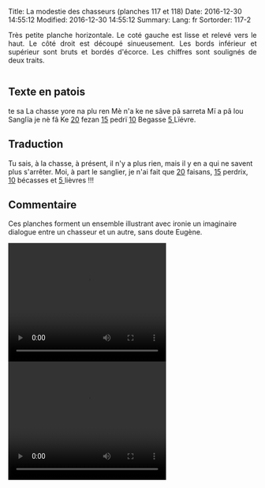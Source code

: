 Title: La modestie des chasseurs (planches 117 et 118)
Date: 2016-12-30 14:55:12
Modified: 2016-12-30 14:55:12
Summary: 
Lang: fr
Sortorder: 117-2

<p style="text-align:justify;">Très petite planche horizontale. Le coté gauche est lisse et relevé vers le haut. Le côté droit est découpé sinueusement. Les bords inférieur et supérieur sont bruts et bordés d'écorce. Les chiffres sont soulignés de deux traits.</p>

<figure class="image-block" style="float: left;">
  <img alt="" src="{static}/images/planche_117.png">
  <figcaption style="max-width: 550px"></figcaption>
</figure>

<figure class="image-block" style="float: center;">
  <img alt="" src="{static}/images/planche_118.png">
  <figcaption style="max-width: 550px"></figcaption>
</figure>

## Texte en patois
te sa La chasse yore na plu ren    Mè n'a ke ne sâve pâ sarreta  Mï a pâ lou Sanglïa je nè fâ Ke <u>20</u> fezan <u>15</u> pedrï  <u>10</u> Begasse <u>5 </u> Lïévre.

## Traduction
Tu sais, à la chasse, à présent, il n'y a plus rien, mais il y en a qui ne savent plus s'arrêter. Moi, à part le sanglier, je n'ai fait que <u>20</u> faisans, <u>15</u>  perdrix, <u>10</u> bécasses et <u>5 </u> lièvres !!!

## Commentaire
Ces planches forment un ensemble illustrant avec ironie un imaginaire dialogue entre un chasseur et un autre, sans doute Eugène.










<video width="320" height="240" controls>
  <source src="https://d1njpgd0ygatdn.cloudfront.net/video_117.mp4" type="video/mp4">
</video>

<video width="320" height="240" controls>
  <source src="https://d1njpgd0ygatdn.cloudfront.net/video_118_.mp4" type="video/mp4">
</video>
